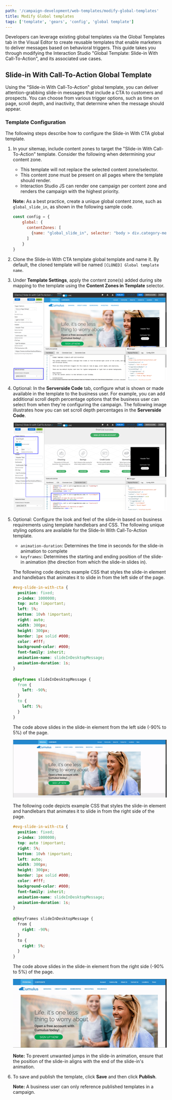 ```yaml
---
path: '/campaign-development/web-templates/modify-global-templates'
title: Modify Global templates
tags: ['template', 'gears', 'config', 'global template']
---
```


Developers can leverage existing global templates via the Global Templates tab in the Visual Editor to create reusable templates that enable marketers to deliver messages based on behavioral triggers. This guide takes you through modifying the Interaction Studio "Global Template: Slide-in With Call-To-Action", and its associated use cases.

## Slide-in With Call-To-Action Global Template

Using the "Slide-in With Call-To-Action" global template, you can deliver attention-grabbing slide-in messages that include a CTA to customers and prospects. You can choose from various trigger options, such as time on page, scroll depth, and inactivity, that determine when the message should appear.

### Template Configuration

The following steps describe how to configure the Slide-in With CTA global template.
1. In your sitemap, include content zones to target the "Slide-in With Call-To-Action" template. Consider the following when determining your content zone.
    - This template will not replace the selected content zone/selector.
    - This content zone must be present on all pages where the template should render.
    - Interaction Studio JS can render one campaign per content zone and renders the campaign with the highest priority.

    **Note:** As a best practice, create a unique global content zone, such as `global_slide_in`, as shown in the following sample code.

    ```js
    const config = {
        global: {
          contentZones: [
            {name: "global_slide_in", selector: "body > div.category-menu"},
          ]
        }
    }
    ```
1. Clone the Slide-in With CTA template global template and name it. By default, the cloned template will be named `[CLONED] Global template name`.
1. Under **Template Settings**, apply the content zone(s) added during site mapping to the template using the **Content Zones in Template** selector.
   
   ![Content Zones in Template selector in Template Settings](content-zone-selector.png)
1. <span class="optional-text">Optional:</span> In the **Serverside Code** tab, configure what is shown or made available in the template to the business user. For example, you can add additional scroll depth percentage options that the business user can select from when they're configuring the campaign. The following image illustrates how you can set scroll depth percentages in the **Serverside Code**.
   
   ![Trigger Options](trigger-options.png)
1. <span class="optional-text">Optional:</span> Configure the look and feel of the slide-in based on business requirements using template handlebars and CSS. The following unique styling options are available for the Slide-In With Call-To-Action template.
    - `animation-duration`: Determines the time in seconds for the slide-in animation to complete
    - `keyframes`: Determines the starting and ending position of the slide-in animation (the direction from which the slide-in slides in).

    The following code depicts example CSS that styles the slide-in element and handlebars that animates it to slide in from the left side of the page.

      ```css
      #evg-slide-in-with-cta {
        position: fixed;
        z-index: 1000000;
        top: auto !important;
        left: 5%;
        bottom: 10vh !important;
        right: auto;
        width: 300px;
        height: 300px;
        border: 1px solid #000;
        color: #fff;
        background-color: #000;
        font-family: inherit;
        animation-name: slideInDesktopMessage;
        animation-duration: 1s;
      }
    
      @keyframes slideInDesktopMessage {
        from {
          left: -90%;
        }
        to {
          left: 5%;
        }
      }
      ```
    
   The code above slides in the slide-in element from the left side (-90% to 5%) of the page.
    
   ![Slide-in animation from the left side of the page](slide-in-left.gif)
    
    The following code depicts example CSS that styles the slide-in element and handlebars that animates it to slide in from the right side of the page.
      
      ```css
      #evg-slide-in-with-cta {
        position: fixed;
        z-index: 1000000;
        top: auto !important;
        right: 5%;
        bottom: 10vh !important;
        left: auto;
        width: 300px;
        height: 300px;
        border: 1px solid #000;
        color: #fff;
        background-color: #000;
        font-family: inherit;
        animation-name: slideInDesktopMessage;
        animation-duration: 1s;
      }
    
      @@keyframes slideInDesktopMessage {
        from {
          right: -90%;
        }
        to {
          right: 5%;
        }
      }
      ```
    
   The code above slides in the slide-in element from the right side (-90% to 5%) of the page.
   
   ![Slide-in animation from the right](slide-in-right.gif)
    
   **Note:** To prevent unwanted jumps in the slide-in animation, ensure that the position of the slide-in aligns with the end of the slide-in's animation.
1. To save and publish the template, click **Save** and then click **Publish**.

   **Note:** A business user can only reference published templates in a campaign.
   
   